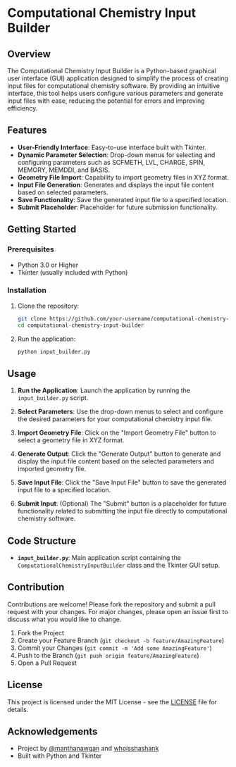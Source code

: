 # Computational Chemistry Input Builder

## Overview

The Computational Chemistry Input Builder is a Python-based graphical user interface (GUI) application designed to simplify the process of creating input files for computational chemistry software. By providing an intuitive interface, this tool helps users configure various parameters and generate input files with ease, reducing the potential for errors and improving efficiency.

## Features

- **User-Friendly Interface**: Easy-to-use interface built with Tkinter.
- **Dynamic Parameter Selection**: Drop-down menus for selecting and configuring parameters such as SCFMETH, LVL, CHARGE, SPIN, MEMORY, MEMDDI, and BASIS.
- **Geometry File Import**: Capability to import geometry files in XYZ format.
- **Input File Generation**: Generates and displays the input file content based on selected parameters.
- **Save Functionality**: Save the generated input file to a specified location.
- **Submit Placeholder**: Placeholder for future submission functionality.

## Getting Started

### Prerequisites

- Python 3.0 or Higher
- Tkinter (usually included with Python)

### Installation

1. Clone the repository:

    ```bash
    git clone https://github.com/your-username/computational-chemistry-input-builder.git
    cd computational-chemistry-input-builder
    ```

2. Run the application:

    ```bash
    python input_builder.py
    ```

## Usage

1. **Run the Application**: Launch the application by running the `input_builder.py` script.

2. **Select Parameters**: Use the drop-down menus to select and configure the desired parameters for your computational chemistry input file.

3. **Import Geometry File**: Click on the "Import Geometry File" button to select a geometry file in XYZ format.

4. **Generate Output**: Click the "Generate Output" button to generate and display the input file content based on the selected parameters and imported geometry file.

5. **Save Input File**: Click the "Save Input File" button to save the generated input file to a specified location.

6. **Submit Input**: (Optional) The "Submit" button is a placeholder for future functionality related to submitting the input file directly to computational chemistry software.

## Code Structure

- **`input_builder.py`**: Main application script containing the `ComputationalChemistryInputBuilder` class and the Tkinter GUI setup.

## Contribution

Contributions are welcome! Please fork the repository and submit a pull request with your changes. For major changes, please open an issue first to discuss what you would like to change.

1. Fork the Project
2. Create your Feature Branch (`git checkout -b feature/AmazingFeature`)
3. Commit your Changes (`git commit -m 'Add some AmazingFeature'`)
4. Push to the Branch (`git push origin feature/AmazingFeature`)
5. Open a Pull Request

## License

This project is licensed under the MIT License - see the [LICENSE](LICENSE) file for details.

## Acknowledgements

- Project by [@manthanawgan](https://github.com/manthanawgan) and [whoisshashank](https://github.com/whoisshashank)
- Built with Python and Tkinter
